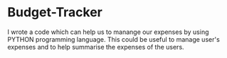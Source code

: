 # Budget-Tracker
I wrote a code which can help us to manange our expenses by using PYTHON programming language. This could be useful to manage user's expenses and to help summarise the expenses of the users.
